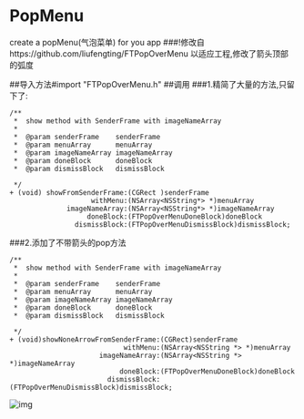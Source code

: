 # PopMenu
create a popMenu(气泡菜单) for you app
###!修改自https://github.com/liufengting/FTPopOverMenu 以适应工程,修改了箭头顶部的弧度

##导入方法#import "FTPopOverMenu.h"
##调用
###1.精简了大量的方法,只留下了:
```
/**
 *  show method with SenderFrame with imageNameArray
 *
 *  @param senderFrame    senderFrame
 *  @param menuArray      menuArray
 *  @param imageNameArray imageNameArray
 *  @param doneBlock      doneBlock
 *  @param dismissBlock   dismissBlock
 
 */
+ (void) showFromSenderFrame:(CGRect )senderFrame
                    withMenu:(NSArray<NSString*> *)menuArray
              imageNameArray:(NSArray<NSString*> *)imageNameArray
                   doneBlock:(FTPopOverMenuDoneBlock)doneBlock
                dismissBlock:(FTPopOverMenuDismissBlock)dismissBlock;
```
###2.添加了不带箭头的pop方法
```
/**
 *  show method with SenderFrame with imageNameArray
 *
 *  @param senderFrame    senderFrame
 *  @param menuArray      menuArray
 *  @param imageNameArray imageNameArray
 *  @param doneBlock      doneBlock
 *  @param dismissBlock   dismissBlock
 
 */
+ (void)showNoneArrowFromSenderFrame:(CGRect)senderFrame
                            withMenu:(NSArray<NSString *> *)menuArray
                      imageNameArray:(NSArray<NSString *> *)imageNameArray
                           doneBlock:(FTPopOverMenuDoneBlock)doneBlock
                        dismissBlock:(FTPopOverMenuDismissBlock)dismissBlock;
```

![img](https://github.com/poos/SXPopMenu/blob/master/Untitled.gif)
